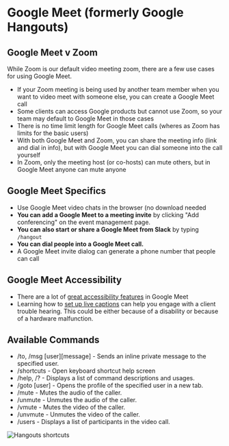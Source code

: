 # Google Meet (formerly Google Hangouts)

## Google Meet v Zoom

While Zoom is our default video meeting zoom, there are a few use cases for using Google Meet.

- If your Zoom meeting is being used by another team member when you want to video meet with someone else, you can create a Google Meet call
- Some clients can access Google products but cannot use Zoom, so your team may default to Google Meet in those cases
- There is no time limit length for Google Meet calls (wheres as Zoom has limits for the basic users)
- With both Google Meet and Zoom, you can share the meeting info (link and dial in info), but with Google Meet you can dial someone into the call yourself
- In Zoom, only the meeting host (or co-hosts) can mute others, but in Google Meet anyone can mute anyone

## Google Meet Specifics

- Use Google Meet video chats in the browser (no download needed
- **You can add a Google Meet to a meeting invite** by clicking "Add conferencing" on the event management page.
- **You can also start or share a Google Meet from Slack** by typing `/hangout`
- **You can dial people into a Google Meet call.**
- A Google Meet invite dialog can generate a phone number that people can call

## Google Meet Accessibility

- There are a lot of [great accessibility features](https://support.google.com/meet/answer/7313544) in Google Meet
- Learning how to [set up live captions](https://support.google.com/meet/answer/9300310) can help you engage with a client trouble hearing. This could be either because of a disability or because of a hardware malfunction.

## Available Commands

- /to, /msg \[user]\[message] - Sends an inline private message to the specified user.
- /shortcuts - Open keyboard shortcut help screen
- /help, /? - Displays a list of command descriptions and usages.
- /goto \[user] - Opens the profile of the specified user in a new tab.
- /mute - Mutes the audio of the caller.
- /unmute - Unmutes the audio of the caller.
- /vmute - Mutes the video of the caller.
- /unvmute - Unmutes the video of the caller.
- /users - Displays a list of participants in the video call.

![Hangouts shortcuts](../../images/hangout-shortcuts.png "Hangouts shortcuts")
